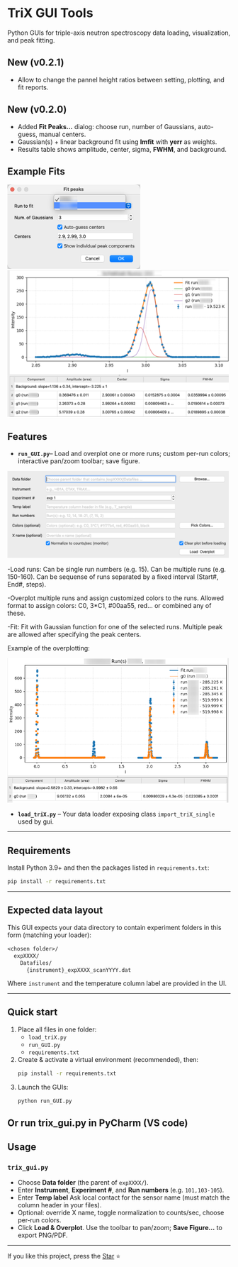 # TriX GUI Tools

Python GUIs for triple-axis neutron spectroscopy data loading, visualization, and peak fitting.

[//]: # (Author: Tianxiong Han, Iowa State University, 2025 Aug 24)

## New (v0.2.1)
- Allow to change the pannel height ratios between setting, plotting, and fit reports.

## New (v0.2.0)
- Added **Fit Peaks…** dialog: choose run, number of Gaussians, auto-guess, manual centers.
- Gaussian(s) + linear background fit using **lmfit** with **yerr** as weights.
- Results table shows amplitude, center, sigma, **FWHM**, and background.
## Example Fits
<p float="left">
  <img src="Fitting_para.png" width=300 />
  <img src="Fitted_result.png" width=500 />
</p>


## Features
- **`run_GUI.py`**– Load and overplot one or more runs; custom per-run colors; interactive pan/zoom toolbar; save figure.
<p float="left">
  <img src="setting.png" width=500 />
</p>
-Load runs: Can be single run numbers (e.g. 15). Can be multiple runs (e.g. 150-160). Can be sequense of runs separated by a fixed interval (Start#, End#, steps).

-Overplot multiple runs and assign customized colors to the runs. 
Allowed format to assign colors: C0, 3*C1, #00aa55, red... or combined any of these.

-Fit: Fit with Gaussian function for one of the selected runs. Multiple peak are allowed after specifying the peak centers.

Example of the overplotting:

<p float="left">
  <img src="Overplotting.png" width=500 />
</p>

- **`load_triX.py`** – Your data loader exposing class `import_triX_single` used by gui.
---

## Requirements
Install Python 3.9+ and then the packages listed in `requirements.txt`:

```bash
pip install -r requirements.txt
```

---

## Expected data layout

This GUI expects your data directory to contain experiment folders in this form (matching your loader):

```
<chosen folder>/
  expXXXX/
    Datafiles/
      {instrument}_expXXXX_scanYYYY.dat
```

Where `instrument` and the temperature column label are provided in the UI.

---

## Quick start

1. Place all files in one folder:
   - `load_triX.py`
   - `run_GUI.py`
   - `requirements.txt`
2. Create & activate a virtual environment (recommended), then:
   ```bash
   pip install -r requirements.txt
   ```
3. Launch the GUIs:
   ```bash
   python run_GUI.py
   ```
Or
run trix_gui.py in PyCharm (VS code)
---

## Usage

### `trix_gui.py`

- Choose **Data folder** (the parent of `expXXXX/`).
- Enter **Instrument**, **Experiment #**, and **Run numbers** (e.g. `101,103-105`).
- Enter **Temp label** Ask local contact for the sensor name (must match the column header in your files).
- Optional: override X name, toggle normalization to counts/sec, choose per‑run colors.
- Click **Load & Overplot**. Use the toolbar to pan/zoom; **Save Figure…** to export PNG/PDF.

[//]: # ()
[//]: # (### `fit_gaussian_peaks.py`)

[//]: # ()
[//]: # (- Load a single run via the same fields.)

[//]: # (- Choose **# Peaks** and whether to **Auto‑guess** initial centers.)

[//]: # (- Click **Fit** to run `lmfit` with weights `1 / yerr`.)

[//]: # (- The table lists amplitude &#40;area&#41;, center, σ and FWHM with 1σ uncertainties. The plot shows data, total fit, and per‑component curves.)

---

If you like this project, press the [Star][s] ⭐

[s]: https://github.com/TxTH4N/trix_GUI "先写个没bug的乐色出来"